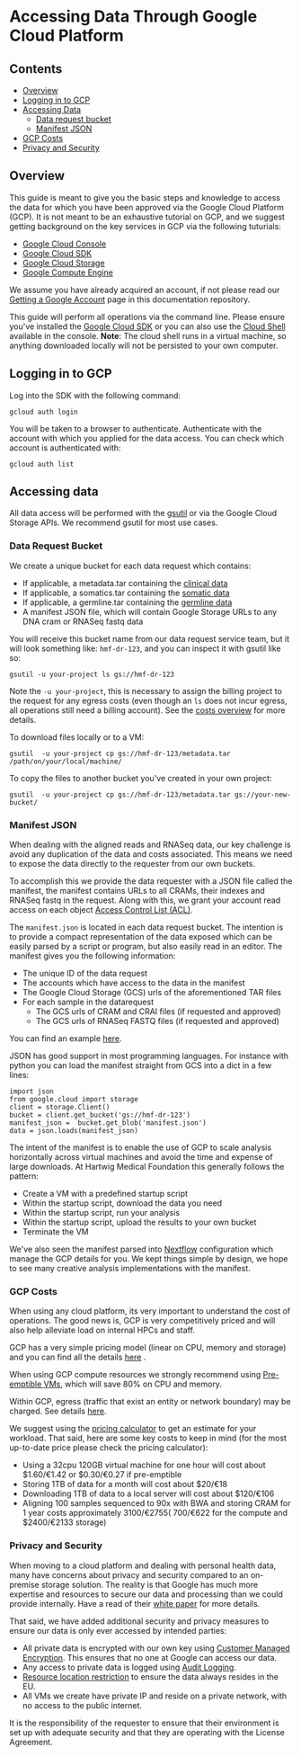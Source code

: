 # Accessing Data Through Google Cloud Platform

## Contents
* [Overview](#overview)
* [Logging in to GCP](#logging-in-to-gcp)
* [Accessing Data](#accessing-data)
    - [Data request bucket](#data-request-bucket)
    - [Manifest JSON](#manifest-json)
* [GCP Costs](#gcp-costs)
* [Privacy and Security](#privacy-and-security)

## Overview

This guide is meant to give you the basic steps and knowledge to access the data for which you have been approved via the Google Cloud Platform (GCP). It is not meant to be an exhaustive tutorial on GCP, 
and we suggest getting background on the key services in GCP via the following tuturials:

* [Google Cloud Console](https://console.cloud.google.com/)
* [Google Cloud SDK](https://cloud.google.com/sdk)
* [Google Cloud Storage](https://cloud.google.com/storage)
* [Google Compute Engine](https://cloud.google.com/compute) 
 
We assume you have already acquired an account, if not please read our [Getting a Google Account](getting-a-Google-account.md) page in this documentation repository. 

This guide will perform all operations via the command line. Please ensure you've installed the [Google Cloud SDK](https://cloud.google.com/sdk) 
or you can also use the [Cloud Shell](https://cloud.google.com/shell) available in the console. **Note**: The cloud shell runs in a virtual machine, so anything downloaded
locally will not be persisted to your own computer.

## Logging in to GCP

Log into the SDK with the following command:

```
gcloud auth login
```

You will be taken to a browser to authenticate. Authenticate with the account with which you applied for the data access. You can check which account is authenticated with:

```
gcloud auth list
``` 

## Accessing data

All data access will be performed with the [gsutil](https://cloud.google.com/storage/docs/gsutil) or via the Google Cloud Storage APIs. We recommend gsutil for most use cases.

### Data Request Bucket

We create a unique bucket for each data request which contains:
- If applicable, a metadata.tar containing the [clinical data](data-access-request-guide.md#clinical-data-tsv-format)
- If applicable, a somatics.tar containing the [somatic data](data-access-request-guide.md#somatic-data-vcftxt-formats)
- If applicable, a germline.tar containing the [germline data](data-access-request-guide.md#germline-data-vcftxt-formats)
- A manifest JSON file, which will contain Google Storage URLs to any DNA cram or RNASeq fastq data

You will receive this bucket name from our data request service team, but it will look something like: `hmf-dr-123`, and you can inspect it with gsutil like so:

```
gsutil -u your-project ls gs://hmf-dr-123
```

Note the `-u your-project`, this is necessary to assign the billing project to the request for any egress costs (even though an `ls` does not incur egress, all operations still need a billing account). See the [costs overview](#gcp-costs) for more details.

To download files locally or to a VM:

```
gsutil  -u your-project cp gs://hmf-dr-123/metadata.tar /path/on/your/local/machine/
```

To copy the files to another bucket you've created in your own project:

```
gsutil  -u your-project cp gs://hmf-dr-123/metadata.tar gs://your-new-bucket/
```

### Manifest JSON

When dealing with the aligned reads and RNASeq data, our key challenge is avoid any duplication of the data and costs associated. This means we need to expose the data directly to the requester from our own buckets.

To accomplish this we provide the data requester with a JSON file called the manifest, the manifest contains URLs to all CRAMs, their indexes and RNASeq fastq in the request. 
Along with this, we grant your account read access on each object [Access Control List (ACL)](https://cloud.google.com/storage/docs/access-control/lists). 

The `manifest.json` is located in each data request bucket. The intention is to provide a compact representation of the data exposed which can be easily parsed by a script or program, but also easily read in an editor.
The manifest gives you the following information:
- The unique ID of the data request
- The accounts which have access to the data in the manifest
- The Google Cloud Storage (GCS) urls of the aforementioned TAR files
- For each sample in the datarequest
    - The GCS urls of CRAM and CRAI files (if requested and approved)
    - The GCS urls of RNASeq FASTQ files (if requested and approved)
    
You can find an example [here](manifest.json).

JSON has good support in most programming languages. For instance with python you can load the manifest straight from GCS into a dict in a few lines:

```
import json
from google.cloud import storage
client = storage.Client()
bucket = client.get_bucket('gs://hmf-dr-123')
manifest_json =  bucket.get_blob('manifest.json')
data = json.loads(manifest_json)
```

The intent of the manifest is to enable the use of GCP to scale analysis horizontally across virtual machines and avoid the time and expense of large downloads. At Hartwig Medical Foundation this generally follows the pattern:
* Create a VM with a predefined startup script
* Within the startup script, download the data you need
* Within the startup script, run your analysis
* Within the startup script, upload the results to your own bucket
* Terminate the VM

We've also seen the manifest parsed into [Nextflow](https://www.nextflow.io/) configuration which manage the GCP details for you. 
We kept things simple by design, we hope to see many creative analysis implementations with the manifest. 

### GCP Costs

When using any cloud platform, its very important to understand the cost of operations. The good news is, GCP is very competitively priced and will also help alleviate load on internal HPCs and staff.

GCP has a very simple pricing model (linear on CPU, memory and storage) and you can find all the details [here](https://cloud.google.com/pricing) .

When using GCP compute resources we strongly recommend using [Pre-emptible VMs](https://cloud.google.com/compute/docs/instances/preemptible), which will save 80% on CPU and memory. 

Within GCP, egress (traffic that exist an entity or network boundary) may be charged. See details [here](https://cloud.google.com/compute/network-pricing).

We suggest using the [pricing calculator](https://cloud.google.com/products/calculator) to get an estimate for your workload. That said, here are some key costs to keep in mind (for the most up-to-date price please check the pricing calculator):
- Using a 32cpu 120GB virtual machine for one hour will cost about $1.60/€1.42 or $0.30/€0.27 if pre-emptible
- Storing 1TB of data for a month will cost about $20/€18
- Downloading 1TB of data to a local server will cost about $120/€106
- Aligning 100 samples sequenced to 90x with BWA and storing CRAM for 1 year costs approximately $3100/€2755 (~$700/€622 for the compute and $2400/€2133 storage)

### Privacy and Security

When moving to a cloud platform and dealing with personal health data, many have concerns about privacy and security compared to an on-premise storage solution. The reality is that Google has
much more expertise and resources to secure our data and processing than we could provide internally. Have a read of their [white paper](https://cloud.google.com/security/overview/whitepaper) for more details.

That said, we have added additional security and privacy measures to ensure our data is only ever accessed by intended parties:
- All private data is encrypted with our own key using [Customer Managed Encryption](https://cloud.google.com/storage/docs/encryption/customer-managed-keys). This ensures that no one at Google can access our data.
- Any access to private data is logged using [Audit Logging](https://cloud.google.com/logging/docs/audit). 
- [Resource location restriction](https://cloud.google.com/resource-manager/docs/organization-policy/defining-locations) to ensure the data always resides in the EU.
- All VMs we create have private IP and reside on a private network, with no access to the public internet.

It is the responsibility of the requester to ensure that their environment is set up with adequate security and that they are operating with the License Agreement.



